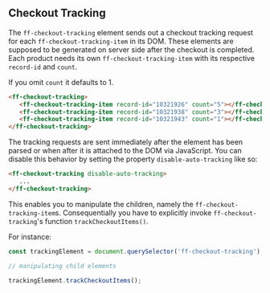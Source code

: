 ## Checkout Tracking

The `ff-checkout-tracking` element sends out a checkout tracking request
for each `ff-checkout-tracking-item` in its DOM. These elements are supposed
to be generated on server side after the checkout is completed.
Each product needs its own `ff-checkout-tracking-item` with its respective
`record-id` and `count`.


If you omit `count` it defaults to 1.
```HTML
<ff-checkout-tracking>
   <ff-checkout-tracking-item record-id="10321926" count="5"></ff-checkout-tracking-item>
   <ff-checkout-tracking-item record-id="10321938" count="3"></ff-checkout-tracking-item>
   <ff-checkout-tracking-item record-id="10321943" count="1"></ff-checkout-tracking-item>
</ff-checkout-tracking>
```
The tracking requests are sent immediately after the element has been parsed
or when after it is attached to the DOM via JavaScript. You can disable
this behavior by setting the property `disable-auto-tracking` like so:

```HTML
<ff-checkout-tracking disable-auto-tracking>
   ...
</ff-checkout-tracking>
```
This enables you to manipulate the children, namely the
`ff-checkout-tracking-item`s. Consequentially you have to explicitly
invoke `ff-checkout-tracking`'s function `trackCheckoutItems()`.

For instance:
```Javascript
const trackingElement = document.querySelector('ff-checkout-tracking');

// manipulating child elements

trackingElement.trackCheckoutItems();
```


